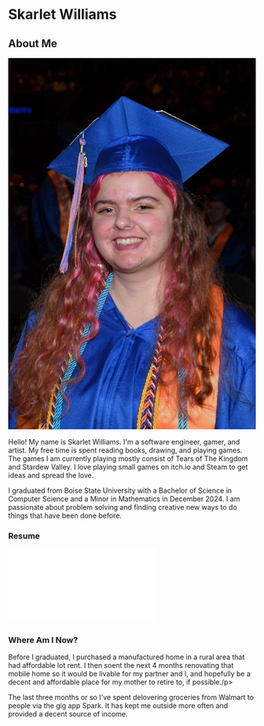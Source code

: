 # Skarlet Williams

## About Me
<img src="images/prof_grad_photo.jpg" alt="Photo of Skarlet at Graduation">
<p> Hello! My name is Skarlet Williams. I'm a software engineer, gamer, and artist.
My free time is spent reading books, drawing, and playing games. The games I am currently playing mostly consist of Tears of The Kingdom and Stardew Valley. I love playing small games on itch.io and Steam to get ideas and spread the love. </p>

<p>I graduated from Boise State University with a Bachelor of Science in Computer Science 
and a Minor in Mathematics in December 2024. I am passionate about problem solving and
finding creative new ways to do things that have been done before. </p>

### Resume 
<embed src="resume\Skarlet_Williams_Bachelor_Resume.pdf" type="application/pdf">

### Where Am I Now?
<p>Before I graduated, I purchased a manufactured home in a rural area that had
affordable lot rent. I then soent the next 4 months renovating that mobile home so it would be livable for my partner and I, and hopefully be a decent and affordable place for my mother to retire to, if possible./p>

<p> The last three months or so I've spent delovering groceries from Walmart to people via the gig app Spark. It has kept me outside more often and provided a decent source of income.</p>
<!--
# Art and Design Portfolio

## One Shots

## Characters

### Azura
<p> In the game <b>Butterfly Forest</b>: you play as Azura, a little girl lost in the woods. <b>Butterfly Forest</b> is a short puzzle game I designed for a friend of mine. </p>

<img src="images/bf_front.png" alt="Front view of Azura">
<img src="images/bf_left.png" alt="Left view of Azura">
<img src="images/bf_back.png" alt="Back view of Azura">
<img src="images/bf_right.png" alt="Right view of Azura">

### Hannah
<p> Hannah plays the role of the manic pixie dream girl in a dating sim demo <b>On Track Dating</b> I made a few years ago.</p>

#### Original Design

#### Redesign

## Backgrounds

## Blender Models
-->
